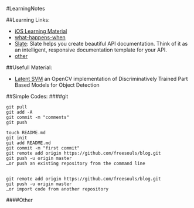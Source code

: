 #LearningNotes

##Learning Links:
- [iOS Learning Material](https://github.com/Aufree/trip-to-iOS)
- [what-happens-when](https://github.com/alex/what-happens-when)
- [Slate](https://github.com/tripit/slate):
Slate helps you create beautiful API documentation. Think of it as an intelligent, responsive documentation template for your API.
- [other]()

##Usefull Material:
- [Latent SVM](http://docs.opencv.org/modules/objdetect/doc/latent_svm.html)
an OpenCV implementation of Discriminatively Trained Part Based Models for Object Detection


##Simple Codes:
####git
```git
git pull
git add -A
git commit -m "comments"
git push
```

```
touch README.md
git init
git add README.md
git commit -m "first commit"
git remote add origin https://github.com/freesouls/blog.git
git push -u origin master
…or push an existing repository from the command line


git remote add origin https://github.com/freesouls/blog.git
git push -u origin master
…or import code from another repository
```

####Other
